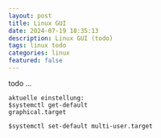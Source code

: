 ```yaml
---
layout: post
title: Linux GUI 
date: 2024-07-19 18:35:13
description: Linux GUI (todo)
tags: linux todo
categories: linux
featured: false
---
```


todo ...


````markup
aktuelle einstellung:
$systemctl get-default
graphical.target

$systemctl set-default multi-user.target
````